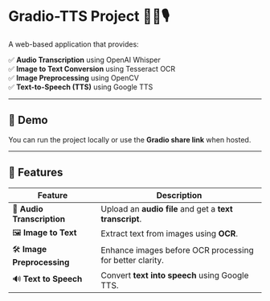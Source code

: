 # Gradio-TTS Project 🎼📄🎙️  

A web-based application that provides:  

✅ **Audio Transcription** using OpenAI Whisper  
✅ **Image to Text Conversion** using Tesseract OCR  
✅ **Image Preprocessing** using OpenCV  
✅ **Text-to-Speech (TTS)** using Google TTS  

---

## 🚀 Demo  
You can run the project locally or use the **Gradio share link** when hosted.  

---

## 📌 Features  

| Feature  | Description |
|----------|------------|
| 🎤 **Audio Transcription** | Upload an **audio file** and get a **text transcript**. |
| 🖼️ **Image to Text** | Extract text from images using **OCR**. |
| 🛠 **Image Preprocessing** | Enhance images before OCR processing for better clarity. |
| 🔊 **Text to Speech** | Convert **text into speech** using Google TTS. |

